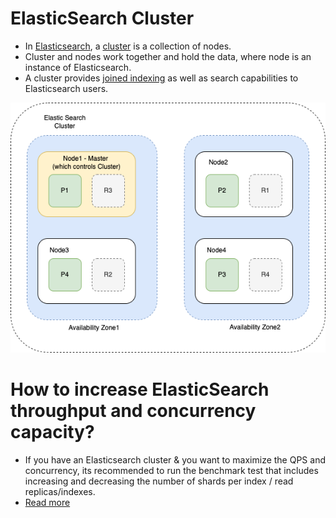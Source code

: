 # ElasticSearch Cluster
- In [Elasticsearch](https://www.elastic.co/guide/en/elasticsearch/reference/current/add-elasticsearch-nodes.html), a [cluster](../../../4_Scalability/ServersCluster.md) is a collection of nodes.
- Cluster and nodes work together and hold the data, where node is an instance of Elasticsearch.
- A cluster provides [joined indexing](../../5_Database-Internals/DataStructures/Index.md) as well as search capabilities to Elasticsearch users.

![img.png](Cluster.png)

# How to increase ElasticSearch throughput and concurrency capacity?
- If you have an Elasticsearch cluster & you want to maximize the QPS and concurrency, its recommended to run the benchmark test that includes increasing and decreasing the number of shards per index / read replicas/indexes.
- [Read more](https://medium.com/explorium-ai/how-to-dramatically-increase-your-elasticsearch-throughput-and-concurrency-capacity-c32d7bb02ac2)
